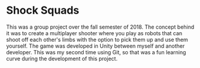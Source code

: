 # Shock Squads
This was a group project over the fall semester of 2018.
The concept behind it was to create a multiplayer shooter where you play as robots that can shoot off each other's limbs with the option to pick them up and use them yourself.
The game was developed in Unity between myself and another developer.
This was my second time using Git, so that was a fun learning curve during the development of this project.
